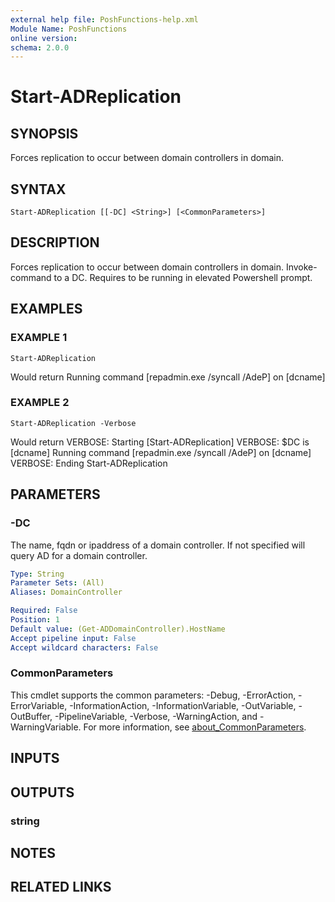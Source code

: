 ```yaml
---
external help file: PoshFunctions-help.xml
Module Name: PoshFunctions
online version:
schema: 2.0.0
---
```


# Start-ADReplication

## SYNOPSIS
Forces replication to occur between domain controllers in domain.

## SYNTAX

```
Start-ADReplication [[-DC] <String>] [<CommonParameters>]
```

## DESCRIPTION
Forces replication to occur between domain controllers in domain.
Invoke-command to a DC.
Requires to be running in elevated Powershell prompt.

## EXAMPLES

### EXAMPLE 1
```
Start-ADReplication
```

Would return
Running command \[repadmin.exe /syncall /AdeP\] on \[dcname\]

### EXAMPLE 2
```
Start-ADReplication -Verbose
```

Would return
VERBOSE: Starting \[Start-ADReplication\]
VERBOSE: $DC is \[dcname\]
Running command \[repadmin.exe /syncall /AdeP\] on \[dcname\]
VERBOSE: Ending Start-ADReplication

## PARAMETERS

### -DC
The name, fqdn or ipaddress of a domain controller.
If not specified will query AD for a domain controller.

```yaml
Type: String
Parameter Sets: (All)
Aliases: DomainController

Required: False
Position: 1
Default value: (Get-ADDomainController).HostName
Accept pipeline input: False
Accept wildcard characters: False
```

### CommonParameters
This cmdlet supports the common parameters: -Debug, -ErrorAction, -ErrorVariable, -InformationAction, -InformationVariable, -OutVariable, -OutBuffer, -PipelineVariable, -Verbose, -WarningAction, and -WarningVariable. For more information, see [about_CommonParameters](http://go.microsoft.com/fwlink/?LinkID=113216).

## INPUTS

## OUTPUTS

### string
## NOTES

## RELATED LINKS
